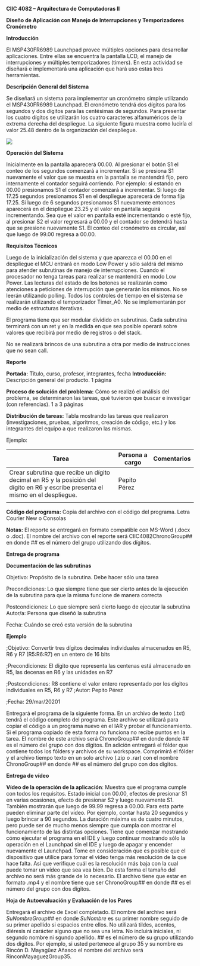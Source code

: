 **CIIC 4082 – Arquitectura de Computadoras II** 

**Diseño de Aplicación con Manejo de Interrupciones y Temporizadores Cronómetro** 

**Introducción** 

El MSP430FR6989 Launchpad provee múltiples opciones para desarrollar aplicaciones.  Entre ellas se encuentra la pantalla LCD, el manejo de interrupciones y múltiples temporizadores (timers).  En esta actividad se diseñará e implementará una aplicación que hará uso estas tres herramientas.  

**Descripción General del Sistema**  

Se diseñará un sistema para implementar un cronómetro simple utilizando el MSP430FR6989 Launchpad.  El cronómetro tendrá dos dígitos para los segundos y dos dígitos para las centésimas de segundos.  Para presentar los cuatro dígitos se utilizarán los cuatro caracteres alfanuméricos de la extrema derecha del despliegue.  La siguiente figura muestra como luciría el valor 25.48 dentro de la organización del despliegue. 

![](Aspose.Words.4ddb0713-e030-49b0-92e6-eb2aa4d4c7ae.001.jpeg) 

**Operación del Sistema** 

Inicialmente en la pantalla aparecerá 00.00.  Al presionar el botón S1 el conteo de los segundos comenzará a incrementar.  Si se presiona S1 nuevamente el valor que se muestra en la pantalla se mantendrá fijo, pero internamente el contador seguirá corriendo.  Por ejemplo:  si estando en 00.00 presionamos S1 el contador comenzará a incrementar.  Si luego de 17.25 segundos presionamos S1 en el despliegue aparecerá de forma fija 17.25.  Si luego de 6 segundos presionamos S1 nuevamente entonces aparecerá en el despliegue 23.25 y el valor en pantalla seguirá incrementando.  Sea que el valor en pantalla esté incrementando o esté fijo, al presionar S2 el valor regresará a 00.00 y el contador se detendrá hasta que se presione nuevamente S1.  El conteo del cronómetro es circular, así que luego de 99.00 regresa a 00.00. 

**Requisitos Técnicos** 

Luego de la inicialización del sistema y que aparezca el 00.00 en el despliegue el MCU entrará en modo Low Power y sólo saldrá del mismo para atender subrutinas de manejo de interrupciones. Cuando el procesador no tenga tareas para realizar se mantendrá en modo Low Power. Las lecturas del estado de los botones se realizarán como atenciones a peticiones de interrupción que generarán los mismos.  No se leerán utilizando polling.  Todos los controles de tiempo en el sistema se realizarán utilizando el temporizador Timer\_A0.  No se implementarán por medio de estructuras iterativas. 

El programa tiene que ser modular dividido en subrutinas.  Cada subrutina terminará con un ret y en la medida en que sea posible operará sobre valores que recibirá por medio de registros o del stack. 

No se realizará brincos de una subrutina a otra por medio de instrucciones que no sean call. 

**Reporte** 

**Portada:** Título, curso, profesor, integrantes, fecha **Introducción:** Descripción general del producto.  1 página 

**Proceso de solución del problema:** Cómo se realizó el análisis del problema, se determinaron las tareas, qué tuvieron que buscar e investigar (con referencias). 1 a 3 páginas 

**Distribución de tareas:** Tabla mostrando las tareas que realizaron (investigaciones, pruebas, algoritmos, creación de código, etc.) y los integrantes del equipo a que realizaron las mismas. 

Ejemplo: 



|Tarea |Persona a cargo |Comentarios |
| - | - | - |
|Crear subrutina que recibe un dígito decimal en R5 y la posición del dígito en R6 y escribe presenta el mismo en el despliegue. |Pepito Pérez ||
||||
**Código del programa:** Copia del archivo con el código del programa.  Letra Courier New o Consolas 

**Notas:** El reporte se entregará en formato compatible con MS-Word (.docx o .doc).  El nombre del archivo con el reporte será CIIC4082ChronoGroup## en donde ## es el número del grupo utilizando dos dígitos.   

**Entrega de programa** 

**Documentación de las subrutinas** 

Objetivo: Propósito de la subrutina.  Debe hacer sólo una tarea 

Precondiciones: Lo que siempre tiene que ser cierto antes de la ejecución de la subrutina para que la misma funcione de manera correcta 

Postcondiciones: Lo que siempre será cierto luego de ejecutar la subrutina Autor/a:  Persona que diseñó la subrutina 

Fecha: Cuándo se creó esta versión de la subrutina 

**Ejemplo** 

;Objetivo: Convertir tres dígitos decimales individuales almacenados en R5, R6 y R7 (R5:R6:R7) en un entero de 16 bits 

;Precondiciones: El dígito que representa las centenas está almacenado en R5, las decenas en R6 y las unidades en R7 

;Postcondiciones: R8 contiene el valor entero representado por los dígitos individuales en R5, R6 y R7 ;Autor: Pepito Pérez 

;Fecha: 29/mar/20201 

Entregará el programa de la siguiente forma.  En un archivo de texto (.txt) tendrá el código completo del programa.  Este archivo se utilizará para copiar el código a un programa nuevo en el IAR y probar el funcionamiento.  Si el programa copiado de esta forma no funciona no recibe puntos en la tarea.  El nombre de este archivo será ChronoGroup## en donde donde ## es el número del grupo con dos dígitos.  En adición entregará el fólder que contiene todos los fólders y archivos de su workspace.  Comprimirá el fólder y el archivo tiempo texto en un solo archivo (.zip o .rar) con el nombre ChronoGroup## en donde ## es el número del grupo con dos dígitos. 

**Entrega de vídeo** 

**Vídeo de la operación de la aplicación**:  Muestra que el programa cumple con todos los requisitos.  Estado inicial con 00.00, efectos de presionar S1 en varias ocasiones, efecto de presionar S2 y luego nuevamente S1.  También mostrarán que luego de 99.99 regresa a 00.00.  Para esta parte pueden eliminar parte del vídeo.  Por ejemplo, contar hasta 20 segundos y luego brincar a 90 segundos. La duración máxima es de cuatro minutos, pero puede ser de mucho menos siempre que cumpla con mostrar el funcionamiento de las distintas opciones.  Tiene que comenzar mostrando cómo ejecutar el programa en el IDE y luego continuar mostrando sólo la operación en el Launchpad sin el IDE y luego de apagar y encender nuevamente el Launchpad.  Tome en consideración que es posible que el dispositivo que utilice para tomar el vídeo tenga más resolución de la que hace falta.  Así que verifique cuál es la resolución más baja con la cual puede tomar un vídeo que sea vea bien.  De esta forma el tamaño del archivo no será más grande de lo necesario.  El archivo tiene que estar en formato .mp4 y el nombre tiene que ser ChronoGroup## en donde ## es el número del grupo con dos dígitos. 

**Hoja de Autoevaluación y Evaluación de los Pares** 

Entregará el archivo de Excel completado.  El nombre del archivo será *SuNombreGroup##* en donde *SuNombre* es su primer nombre seguido de su primer apellido si espacios entre ellos.  No utilizará tildes, acentos, diéresis ni carácter alguno que no sea una letra.  No incluirá iniciales, ni segundo nombre ni sgundo apellido.  ## es el número de su grupo utilizando dos dígitos.  Por ejemplo, si usted pertenece al grupo 35 y su nombre es Rincón D. Mayagüez Añasco el nombre del archivo será RinconMayaguezGroup35. 
